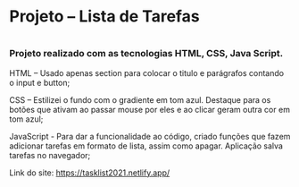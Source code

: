 
<h1> Projeto – Lista de Tarefas <h1>
<h3>Projeto realizado com as tecnologias HTML, CSS, Java Script. </h3>

<p> HTML – Usado apenas section para colocar o titulo e parágrafos  contando o input e button; </p>
<p> CSS – Estilizei o fundo com o gradiente em tom azul. Destaque para os botões que ativam ao passar mouse por eles e ao clicar geram outra cor em tom azul; </p>
<p> JavaScript - Para dar a funcionalidade ao código, criado funções que fazem adicionar tarefas em formato de lista, assim como apagar. Aplicação salva tarefas no navegador; </p>

Link do site: https://tasklist2021.netlify.app/
